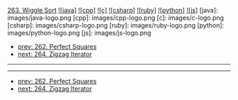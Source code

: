 [263. Wiggle Sort](https://leetcode.com/problems/wiggle-sort/)
[![java]](https://github.com/leetcode-study-group/leetcode-java-solutions/blob/master/263-wiggle-sort.md)
[![cpp]](https://github.com/leetcode-study-group/leetcode-cpp-solutions/blob/master/263-wiggle-sort.md)
[![c]](https://github.com/leetcode-study-group/leetcode-c-solutions/blob/master/263-wiggle-sort.md)
[![csharp]](https://github.com/leetcode-study-group/leetcode-csharp-solutions/blob/master/263-wiggle-sort.md)
[![ruby]](https://github.com/leetcode-study-group/leetcode-ruby-solutions/blob/master/263-wiggle-sort.md)
[![python]](https://github.com/leetcode-study-group/leetcode-python-solutions/blob/master/263-wiggle-sort.md)
[![js]](https://github.com/leetcode-study-group/leetcode-js-solutions/blob/master/263-wiggle-sort.md)
[java]: images/java-logo.png
[cpp]: images/cpp-logo.png
[c]: images/c-logo.png
[csharp]: images/csharp-logo.png
[ruby]: images/ruby-logo.png
[python]: images/python-logo.png
[js]: images/js-logo.png

- [prev: 262. Perfect Squares](262-perfect-squares.md)
- [next: 264. Zigzag Iterator](264-zigzag-iterator.md)

---


---

- [prev: 262. Perfect Squares](262-perfect-squares.md)
- [next: 264. Zigzag Iterator](264-zigzag-iterator.md)
